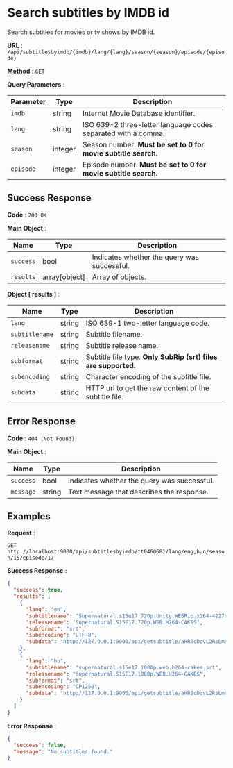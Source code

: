 # Search subtitles by IMDB id

Search subtitles for movies or tv shows by IMDB id.

**URL** : `/api/subtitlesbyimdb/{imdb}/lang/{lang}/season/{season}/episode/{episode}`

**Method** : `GET`

**Query Parameters** :

| Parameter | Type    | Description                                                     |
| --------- | ------- | --------------------------------------------------------------- |
| `imdb`    | string  | Internet Movie Database identifier.                             |
| `lang`    | string  | ISO 639-2 three-letter language codes separated with a comma.   |
| `season`  | integer | Season number. **Must be set to 0 for movie subtitle search.**  |
| `episode` | integer | Episode number. **Must be set to 0 for movie subtitle search.** |

## Success Response

**Code** : `200 OK`

**Main Object** :

| Name      | Type          | Description                                 |
| --------- | ------------- | ------------------------------------------- |
| `success` | bool          | Indicates whether the query was successful. |
| `results` | array[object] | Array of objects.                           |

**Object [ results ]** :

| Name           | Type   | Description                                                    |
| -------------- | ------ | -------------------------------------------------------------- |
| `lang`         | string | ISO 639-1 two-letter language code.                            |
| `subtitlename` | string | Subtitle filename.                                             |
| `releasename`  | string | Subtitle release name.                                         |
| `subformat`    | string | Subtitle file type. **Only SubRip (srt) files are supported.** |
| `subencoding`  | string | Character encoding of the subtitle file.                       |
| `subdata`      | string | HTTP url to get the raw content of the subtitle file.          |

## Error Response

**Code** : `404 (Not Found)`

**Main Object** :

| Name      | Type   | Description                                 |
| --------- | ------ | ------------------------------------------- |
| `success` | bool   | Indicates whether the query was successful. |
| `message` | string | Text message that describes the response.   |

## Examples

**Request** :

`GET http://localhost:9000/api/subtitlesbyimdb/tt0460681/lang/eng,hun/season/15/episode/17`

**Success Response** :

```json
{
  "success": true,
  "results": [
    {
      "lang": "en",
      "subtitlename": "Supernatural.s15e17.720p.Unity.WEBRip.x264-4227C - m.srt",
      "releasename": "Supernatural.S15E17.720p.WEB.H264-CAKES",
      "subformat": "srt",
      "subencoding": "UTF-8",
      "subdata": "http://127.0.0.1:9000/api/getsubtitle/aHR0cDovL2RsLm9wZW5zdWJ0aXRsZXMub3JnL2VuL2Rvd25sb2FkL3NyYy1hcGkvdnJmLWY1MzYwYmFlL3NpZC1zSEJrR2tJOVl3MUZWZHhySnRKQ3Z3Y3lMcTcvc3ViYWQvODQwNDQwMQ==/encode/UTF-8/subtitle.srt"
    },
    {
      "lang": "hu",
      "subtitlename": "supernatural.s15e17.1080p.web.h264-cakes.srt",
      "releasename": "Supernatural.S15E17.1080p.WEB.H264-CAKES",
      "subformat": "srt",
      "subencoding": "CP1250",
      "subdata": "http://127.0.0.1:9000/api/getsubtitle/aHR0cDovL2RsLm9wZW5zdWJ0aXRsZXMub3JnL2VuL2Rvd25sb2FkL3NyYy1hcGkvdnJmLWY1M2IwYmI0L3NpZC1zSEJrR2tJOVl3MUZWZHhySnRKQ3Z3Y3lMcTcvc3ViYWQvODQwNTEyNw==/encode/CP1250/subtitle.srt"
    }
  ]
}
```

**Error Response** :

```json
{
  "success": false,
  "message": "No subtitles found."
}
```
